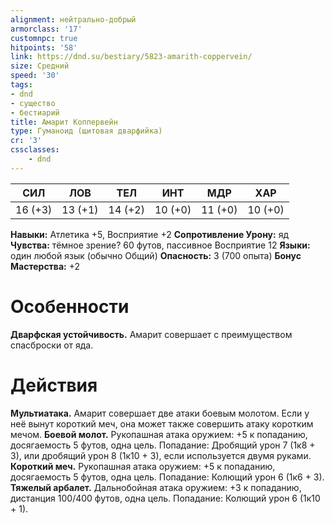 ```yaml
---
alignment: нейтрально-добрый
armorclass: '17'
customnpc: true
hitpoints: '58'
link: https://dnd.su/bestiary/5823-amarith-coppervein/
size: Средний
speed: '30'
tags:
- dnd
- существо
- бестиарий
title: Амарит Коппервейн
type: Гуманоид (щитовая дварфийка)
cr: '3'
cssclasses:
    - dnd
---
```



| СИЛ | ЛОВ | ТЕЛ | ИНТ | МДР | ХАР |
|---|---|---|---|---|---|
| 16 (+3) | 13 (+1) | 14 (+2) | 10 (+0) | 11 (+0) | 10 (+0) |
**Навыки:** Атлетика +5, Восприятие +2
**Сопротивление Урону:** яд
**Чувства:** тёмное зрение? 60 футов, пассивное Восприятие 12
**Языки:** один любой язык (обычно Общий)
**Опасность:** 3 (700 опыта)
**Бонус Мастерства:** +2


# Особенности
**Дварфская устойчивость.** Амарит совершает с преимуществом спасброски от яда.


# Действия
**Мультиатака.** Амарит совершает две атаки боевым молотом. Если у неё вынут короткий меч, она может также совершить атаку коротким мечом.
**Боевой молот.** Рукопашная атака оружием: +5 к попаданию, досягаемость 5 футов, одна цель. Попадание: Дробящий урон 7 (1к8 + 3), или дробящий урон 8 (1к10 + 3), если используется двумя руками.
**Короткий меч.** Рукопашная атака оружием: +5 к попаданию, досягаемость 5 футов, одна цель. Попадание: Колющий урон 6 (1к6 + 3).
**Тяжелый арбалет.** Дальнобойная атака оружием: +3 к попаданию, дистанция 100/400 футов, одна цель. Попадание: Колющий урон 6 (1к10 + 1).